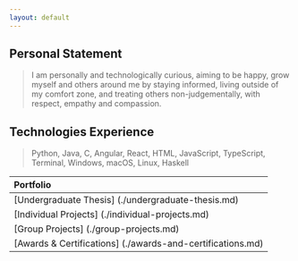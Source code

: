 ```yaml
---
layout: default
---
```


<!-- [Link to another page](./another-page.html). -->


## Personal Statement

> I am personally and technologically curious, aiming to be happy, grow myself and
others around me by staying informed, living outside of my comfort zone, and treating
others non-judgementally, with respect, empathy and compassion.

## Technologies Experience

> Python, Java, C, Angular, React, HTML, JavaScript, TypeScript, Terminal, Windows, macOS, Linux, Haskell 

| Portfolio                                                   |
|:------------------------------------------------------------|
| [Undergraduate Thesis] (./undergraduate-thesis.md)         |
| [Individual Projects] (./individual-projects.md)           | 
| [Group Projects] (./group-projects.md)                     | 
| [Awards & Certifications] (./awards-and-certifications.md) |
